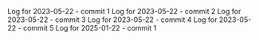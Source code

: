 Log for 2023-05-22 - commit 1
Log for 2023-05-22 - commit 2
Log for 2023-05-22 - commit 3
Log for 2023-05-22 - commit 4
Log for 2023-05-22 - commit 5
Log for 2025-01-22 - commit 1
